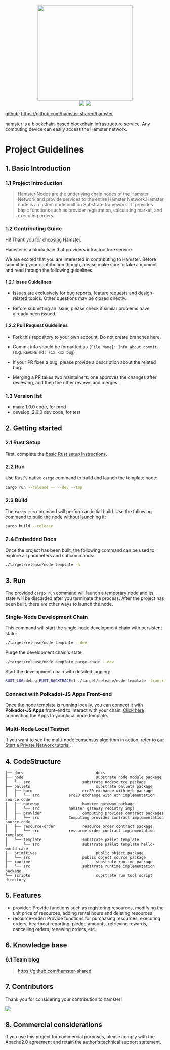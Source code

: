 <div align=center>
<img src="./docs/logo-300.png" width=300" height="300" />
</div>
<div align=center>
<img src="https://img.shields.io/badge/rust-1.54.0--nightly-blue"/>
<img src="https://img.shields.io/badge/substrate-3.0.0-lightBlue"/>
</div>

[github](https://github.com/hamster-shared/hamster): https://github.com/hamster-shared/hamster

hamster is a blockchain-based blockchain infrastructure service. Any computing device can easily access the Hamster network.

# Project Guidelines

## 1. Basic Introduction

### 1.1 Project Introduction

> Hamster Nodes are the underlying chain nodes of the Hamster Network and provide services to the entire Hamster Network.Hamster node is a custom node built on Substrate framework . It provides basic functions such as provider registration, calculating market, and executing orders.
>

### 1.2 Contributing Guide

Hi! Thank you for choosing Hamster.

Hamster is a blockchain that providers infrastructure service.

We are excited that you are interested in contributing to Hamster. Before submitting your contribution though, please make sure to take a moment and read through the following guidelines.

#### 1.2.1 Issue Guidelines

- Issues are exclusively for bug reports, feature requests and design-related topics. Other questions may be closed directly.

- Before submitting an issue, please check if similar problems have already been issued.

#### 1.2.2 Pull Request Guidelines

- Fork this repository to your own account. Do not create branches here.

- Commit info should be formatted as `[File Name]: Info about commit.` (e.g. `README.md: Fix xxx bug`)

- If your PR fixes a bug, please provide a description about the related bug.

- Merging a PR takes two maintainers: one approves the changes after reviewing, and then the other reviews and merges.

### 1.3 Version list

- main: 1.0.0 code, for prod
- develop: 2.0.0 dev code, for test

## 2. Getting started

### 2.1 Rust Setup

First, complete the [basic Rust setup instructions](./docs/rust-setup.md).

### 2.2 Run

Use Rust's native `cargo` command to build and launch the template node:

```sh
cargo run --release -- --dev --tmp
```

### 2.3 Build

The `cargo run` command will perform an initial build. Use the following command to build the node
without launching it:

```sh
cargo build --release
```

### 2.4 Embedded Docs

Once the project has been built, the following command can be used to explore all parameters and
subcommands:

```sh
./target/release/node-template -h
```

## 3. Run

The provided `cargo run` command will launch a temporary node and its state will be discarded after
you terminate the process. After the project has been built, there are other ways to launch the
node.

### Single-Node Development Chain

This command will start the single-node development chain with persistent state:

```bash
./target/release/node-template --dev
```

Purge the development chain's state:

```bash
./target/release/node-template purge-chain --dev
```

Start the development chain with detailed logging:

```bash
RUST_LOG=debug RUST_BACKTRACE=1 ./target/release/node-template -lruntime=debug --dev
```

### Connect with Polkadot-JS Apps Front-end

Once the node template is running locally, you can connect it with **Polkadot-JS Apps** front-end
to interact with your chain. [Click here](https://polkadot.js.org/apps/#/explorer?rpc=ws://localhost:9944) connecting the Apps to your local node template.

### Multi-Node Local Testnet

If you want to see the multi-node consensus algorithm in action, refer to
[our Start a Private Network tutorial](https://substrate.dev/docs/en/tutorials/start-a-private-network/).

## 4. CodeStructure
```
├── docs                                docs
├── node                                substrate node module package
│   └── src                       substrate nodesource package
├── pallets                             substrate pallets package
│   ├── burn                      erc20 exchange with eth package 
│   │   └── src             erc20 exchange with eth implementation source code
│   ├── gateway                   hamster gateway package 
│   │   └── src             hamster gateway registry impl
│   ├── provider                  computing provides contract packages
│   │   └── src             Computing provides contract implementation source code
│   ├── resource-order            resource order contract package
│   │   └── src             resource order contract implementation template
│   └── template                  substrate pallet template
│       └── src                   substrate pallet template hello-world case  
├── primitives                          public object package
│   └── src                       public object source package
├── runtime                             substrate runtime package
│   └── src                       substrate runtime implementation package
└── scripts                             substrate run tool script directory       
```

## 5. Features

- provider: Provide functions such as registering resources, modifying the unit price of resources, adding rental hours and deleting resources
- resource-order: Provide functions for purchasing resources, executing orders, heartbeat reporting, pledge amounts, retrieving rewards, cancelling orders, renewing orders, etc.

## 6. Knowledge base

### 6.1 Team blog

> https://github.com/hamster-shared

## 7. Contributors

Thank you for considering your contribution to hamster!

<a href="https://github.com/hamster-shared/hamster/graphs/contributors">
  <img src="https://contrib.rocks/image?repo=hamster-shared/hamster" />
</a>

## 8. Commercial considerations

If you use this project for commercial purposes, please comply with the Apache2.0 agreement and retain the author's technical support statement.